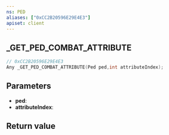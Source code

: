 ```yaml
---
ns: PED
aliases: ["0xCC2B20596E29E4E3"]
apiset: client
---
```

## _GET_PED_COMBAT_ATTRIBUTE

```c
// 0xCC2B20596E29E4E3
Any _GET_PED_COMBAT_ATTRIBUTE(Ped ped,int attributeIndex);
```


## Parameters
* **ped**:
* **attributeIndex**:

## Return value


